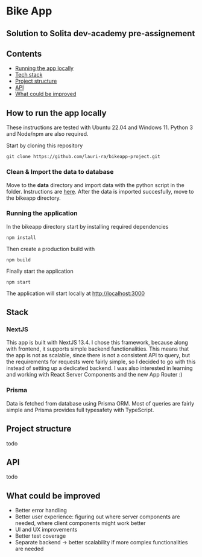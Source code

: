 # Bike App

## Solution to Solita dev-academy pre-assignement

## Contents
- [Running the app locally](https://github.com/lauri-ra/bikeapp-project/blob/main/README.md#how-to-run-the-app-locally)
- [Tech stack](https://github.com/lauri-ra/bikeapp-project/blob/main/README.md#stack)
- [Project structure](https://github.com/lauri-ra/bikeapp-project/blob/main/README.md#project-structure)
- [API](https://github.com/lauri-ra/bikeapp-project/blob/main/README.md#api)
- [What could be improved](https://github.com/lauri-ra/bikeapp-project/blob/main/README.md#what-could-be-improved)

## How to run the app locally

These instructions are tested with Ubuntu 22.04 and Windows 11. Python 3 and Node/npm are also required.

Start by cloning this repository

```
git clone https://github.com/lauri-ra/bikeapp-project.git
```

### Clean & Import the data to database

Move to the **data** directory and import data with the python script in the folder. Instructions are [here](https://github.com/lauri-ra/bikeapp-project/tree/main/data). After the data is imported succesfully, move to the bikeapp directory.

### Running the application

In the bikeapp directory start by installing required dependencies

```
npm install
```

Then create a production build with

```
npm build
```

Finally start the application

```
npm start
```

The application will start locally at [http://localhost:3000](http://localhost:3000)

## Stack

### NextJS
This app is built with NextJS 13.4. I chose this framework, because along with frontend, it supports simple backend functionalities. This means that the app is not as scalable, since there is not a consistent API to query, but the requirements for requests were fairly simple, so I decided to go with this instead of setting up a dedicated backend. I was also interested in learning and working with React Server Components and the new App Router :)
### Prisma
Data is fetched from database using Prisma ORM. Most of queries are fairly simple and Prisma provides full typesafety with TypeScript.

## Project structure
todo

## API
todo

## What could be improved
- Better error handling
- Better user experience: figuring out where server components are needed, where client components might work better
- UI and UX improvements
- Better test coverage
- Separate backend -> better scalability if more complex functionalities are needed

